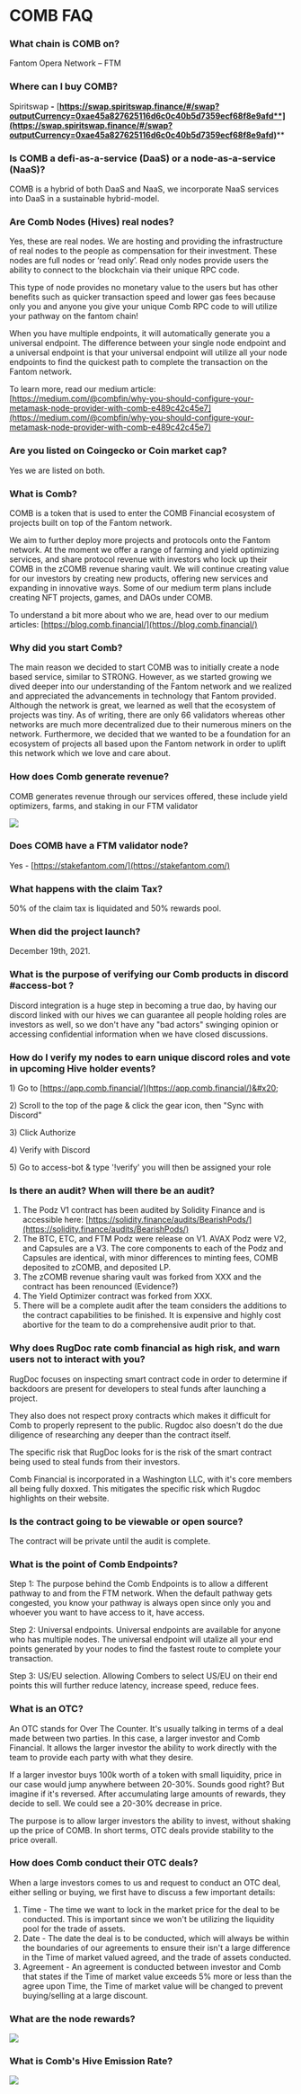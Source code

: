 # COMB FAQ

### **What chain is COMB on?**

Fantom Opera Network – FTM

### Where can I buy COMB?

Spiritswap **-** [**https://swap.spiritswap.finance/#/swap?outputCurrency=0xae45a827625116d6c0c40b5d7359ecf68f8e9afd**](https://swap.spiritswap.finance/#/swap?outputCurrency=0xae45a827625116d6c0c40b5d7359ecf68f8e9afd)****

### Is COMB a defi-as-a-service (DaaS) or a node-as-a-service (NaaS)?

COMB is a hybrid of both DaaS and NaaS, we incorporate NaaS services into DaaS in a sustainable hybrid-model.

### Are Comb Nodes (Hives) real nodes?

Yes, these are real nodes. We are hosting and providing the infrastructure of real nodes to the people as compensation for their investment. These nodes are full nodes or ‘read only’. Read only nodes provide users the ability to connect to the blockchain via their unique RPC code.&#x20;

This type of node provides no monetary value to the users but has other benefits such as quicker transaction speed and lower gas fees because only you and anyone you give your unique Comb RPC code to will utilize your pathway on the fantom chain!&#x20;

When you have multiple endpoints, it will automatically generate you a universal endpoint. The difference between your single node endpoint and a universal endpoint is that your universal endpoint will utilize all your node endpoints to find the quickest path to complete the transaction on the Fantom network.&#x20;

To learn more, read our medium article: [https://medium.com/@combfin/why-you-should-configure-your-metamask-node-provider-with-comb-e489c42c45e7](https://medium.com/@combfin/why-you-should-configure-your-metamask-node-provider-with-comb-e489c42c45e7)

### Are you listed on Coingecko or Coin market cap?

Yes we are listed on both.

### What is Comb?

COMB is a token that is used to enter the COMB Financial ecosystem of projects built on top of the Fantom network.

We aim to further deploy more projects and protocols onto the Fantom network. At the moment we offer a range of farming and yield optimizing services, and share protocol revenue with investors who lock up their COMB in the zCOMB revenue sharing vault. We will continue creating value for our investors by creating new products, offering new services and expanding in innovative ways. Some of our medium term plans include creating NFT projects, games, and DAOs under COMB.

To understand a bit more about who we are, head over to our medium articles: [https://blog.comb.financial/](https://blog.comb.financial/)

### Why did you start Comb?

The main reason we decided to start COMB was to initially create a node based service, similar to STRONG. However, as we started growing we dived deeper into our understanding of the Fantom network and we realized and appreciated the advancements in technology that Fantom provided. Although the network is great, we learned as well that the ecosystem of projects was tiny. As of writing, there are only 66 validators whereas other networks are much more decentralized due to their numerous miners on the network. Furthermore, we decided that we wanted to be a foundation for an ecosystem of projects all based upon the Fantom network in order to uplift this network which we love and care about.

### How does Comb generate revenue?

COMB generates revenue through our services offered, these include yield optimizers, farms, and staking in our FTM validator

![](<../../.gitbook/assets/Untitled (8).png>)

### Does COMB have a FTM validator node?

Yes - [https://stakefantom.com/](https://stakefantom.com/)

### What happens with the claim Tax?

50% of the claim tax is liquidated and 50% rewards pool.

### When did the project launch?

December 19th, 2021.

### What is the purpose of verifying our Comb products in discord #access-bot ?

Discord integration is a huge step in becoming a true dao, by having our discord linked with our hives we can guarantee all people holding roles are investors as well, so we don't have any "bad actors" swinging opinion or accessing confidential information when we have closed discussions.

### How do I verify my nodes to earn unique discord roles and vote in upcoming Hive holder events?

1\) Go to [https://app.comb.financial/](https://app.comb.financial/)&#x20;

2\) Scroll to the top of the page & click the gear icon, then "Sync with Discord"&#x20;

3\) Click Authorize&#x20;

4\) Verify with Discord

5\) Go to access-bot & type '!verify' you will then be assigned your role

### Is there an audit? When will there be an audit?

1. The Podz V1 contract has been audited by Solidity Finance and is accessible here: [https://solidity.finance/audits/BearishPods/](https://solidity.finance/audits/BearishPods/)
2. The BTC, ETC, and FTM Podz were release on V1. AVAX Podz were V2, and Capsules are a V3. The core components to each of the Podz and Capsules are identical, with minor differences to minting fees, COMB deposited to zCOMB, and deposited LP.
3. The zCOMB revenue sharing vault was forked from XXX and the contract has been renounced (Evidence?)
4. The Yield Optimizer contract was forked from XXX.
5. There will be a complete audit after the team considers the additions to the contract capabilities to be finished. It is expensive and highly cost abortive for the team to do a comprehensive audit prior to that.

### Why does RugDoc rate comb financial as high risk, and warn users not to interact with you?

RugDoc focuses on inspecting smart contract code in order to determine if backdoors are present for developers to steal funds after launching a project.&#x20;

They also does not respect proxy contracts which makes it difficult for Comb to properly represent to the public. Rugdoc also doesn't do the due diligence of researching any deeper than the contract itself.

The specific risk that RugDoc looks for is the risk of the smart contract being used to steal funds from their investors.

Comb Financial is incorporated in a Washington LLC, with it's core members all being fully doxxed. This mitigates the specific risk which Rugdoc highlights on their website.

### Is the contract going to be viewable or open source?

The contract will be private until the audit is complete.

### What is the point of Comb Endpoints?

Step 1: The purpose behind the Comb Endpoints is to allow a different pathway to and from the FTM network. When the default pathway gets congested, you know your pathway is always open since only you and whoever you want to have access to it, have access.

Step 2: Universal endpoints. Universal endpoints are available for anyone who has multiple nodes. The universal endpoint will utalize all your end points generated by your nodes to find the fastest route to complete your transaction.

Step 3: US/EU selection. Allowing Combers to select US/EU on their end points this will further reduce latency, increase speed, reduce fees.

### What is an OTC?

An OTC stands for Over The Counter. It's usually talking in terms of a deal made between two parties. In this case, a larger investor and Comb Financial. It allows the larger investor the ability to work directly with the team to provide each party with what they desire.

If a larger investor buys 100k worth of a token with small liquidity, price in our case would jump anywhere between 20-30%. Sounds good right? But imagine if it's reversed. After accumulating large amounts of rewards, they decide to sell. We could see a 20-30% decrease in price.

The purpose is to allow larger investors the ability to invest, without shaking up the price of COMB. In short terms, OTC deals provide stability to the price overall.

### How does Comb conduct their OTC deals?

When a large investors comes to us and request to conduct an OTC deal, either selling or buying, we first have to discuss a few important details:

1. Time - The time we want to lock in the market price for the deal to be conducted. This is important since we won't be utilizing the liquidity pool for the trade of assets.
2. Date - The date the deal is to be conducted, which will always be within the boundaries of our agreements to ensure their isn't a large difference in the Time of market valued agreed, and the trade of assets conducted.
3. Agreement - An agreement is conducted between investor and Comb that states if the Time of market value exceeds 5% more or less than the agree upon Time, the Time of market value will be changed to prevent buying/selling at a large discount.

### What are the node rewards?

![](<../../.gitbook/assets/image (14) (1).png>)

### What is Comb's Hive Emission Rate?

![](<../../.gitbook/assets/unknown (2).png>)
